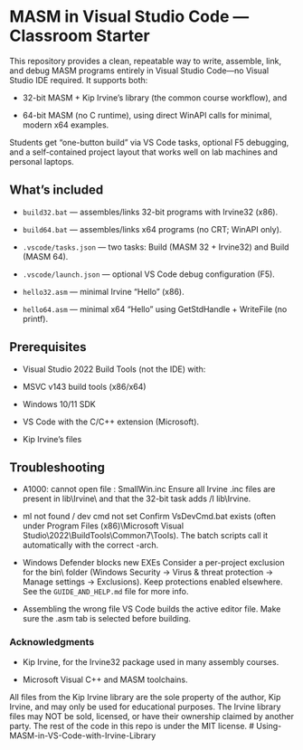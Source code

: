 # MASM in Visual Studio Code — Classroom Starter

This repository provides a clean, repeatable way to write, assemble, link, and debug MASM programs entirely in Visual Studio Code—no Visual Studio IDE required.
It supports both:

- 32-bit MASM + Kip Irvine’s library (the common course workflow), and

- 64-bit MASM (no C runtime), using direct WinAPI calls for minimal, modern x64 examples.

Students get “one-button build” via VS Code tasks, optional F5 debugging, and a self-contained project layout that works well on lab machines and personal laptops.

## What’s included

- `build32.bat` — assembles/links 32-bit programs with Irvine32 (x86).

- `build64.bat` — assembles/links x64 programs (no CRT; WinAPI only).

- `.vscode/tasks.json` — two tasks: Build (MASM 32 + Irvine32) and Build (MASM 64).

- `.vscode/launch.json` — optional VS Code debug configuration (F5).

- `hello32.asm` — minimal Irvine “Hello” (x86).

- `hello64.asm` — minimal x64 “Hello” using GetStdHandle + WriteFile (no printf).

## Prerequisites

- Visual Studio 2022 Build Tools (not the IDE) with:

- MSVC v143 build tools (x86/x64)

- Windows 10/11 SDK

- VS Code with the C/C++ extension (Microsoft).

- Kip Irvine’s files

## Troubleshooting

- A1000: cannot open file : SmallWin.inc
Ensure all Irvine .inc files are present in lib\Irvine\ and that the 32-bit task adds /I lib\Irvine.

- ml not found / dev cmd not set
Confirm VsDevCmd.bat exists (often under Program Files (x86)\Microsoft Visual Studio\2022\BuildTools\Common7\Tools\). The batch scripts call it automatically with the correct -arch.

- Windows Defender blocks new EXEs
Consider a per-project exclusion for the bin\ folder (Windows Security → Virus & threat protection → Manage settings → Exclusions). Keep protections enabled elsewhere.
See the `GUIDE_AND_HELP.md` file for more info.

- Assembling the wrong file
VS Code builds the active editor file. Make sure the .asm tab is selected before building.

### Acknowledgments

- Kip Irvine, for the Irvine32 package used in many assembly courses.

- Microsoft Visual C++ and MASM toolchains.

All files from the Kip Irvine library are the sole property of the author, Kip Irvine,
and may only be used for educational purposes. The Irvine library files may NOT be sold,
licensed, or have their ownership claimed by another party. The rest of the code in this
repo is under the MIT license.
#   U s i n g - M A S M - i n - V S - C o d e - w i t h - I r v i n e - L i b r a r y 
 
 

